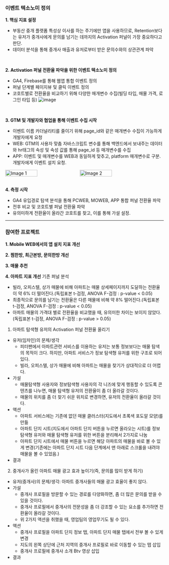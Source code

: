 ### 이벤트 텍소노미 정의
**1. 핵심 지표 설정**
- 부동산 중개 플랫폼 특성상 이사를 하는 주기에만 앱을 사용하므로, Retention보다는 유저가 중개사에게 문의를 남기는 데까지의 Activation 퍼널이 가장 중요하다고 판단.
- 데이터 분석을 통해 중개사 매출과 유저로부터 받은 문의수와의 상관관계 파악
<br>

**2. Activation 퍼널 전환율 파악을 위한 이벤트 텍소노미 정의**
- GA4, Firebase를 통해 웹앱 통합 이벤트 정의
- 퍼널 단계별 페이지뷰 및 클릭 이벤트 정의
- 코호트별로 전환율을 비교하기 위해 다양한 매개변수 수집(빌딩 타입, 매물 가격, 로그인 타입 등) 
![image](https://github.com/user-attachments/assets/828096b3-fe88-4ffd-9085-cc6acedcb7b0)
<br>

**3. GTM 및 개발자와 협업을 통해 이벤트 수집 시작**
- 이벤트 이름 카더널리티를 줄이기 위해 page_id와 같은 매개변수 수집이 가능하게 개발자에게 요청
- WEB: GTM의 사용자 맞춤 자바스크립트 변수를 통해 백엔드에서 보내주는 데이터와 hr태그의 속성 및 속성 값를 통해 page_id 등 매개변수를 수집
- APP: 이벤트 및 매개변수를 WEB과 동일하게 맞추고, platform 매개변수로 구분. 개발자에게 이벤트 설치 요청.
<div style="display: flex; align-items: center; gap: 10px;">
    <img src="https://github.com/user-attachments/assets/92d3c38d-0b86-40db-9120-78857715885a" alt="Image 1" style="width: 45%;"/>
    <img src="https://github.com/user-attachments/assets/3a39dc1f-7dfa-487d-b6b3-af0389a7f681" alt="Image 2" style="width: 45%;"/>
</div>

<br>

**4. 측정 시작**
- GA4 유입경로 탐색 분석을 통해 PCWEB, MOWEB, APP 통합 퍼널 전환율 파악
- 전후 비교 및 코호트별 퍼널 전환율 파악
- 유의미하게 전환율이 올라간 코호트를 찾고, 이를 통해 가설 설정.

----

### 참여한 프로젝트
**1. Mobile WEB에서의 앱 설치 지표 개선**

**2. 찜한방, 최근본방, 문의한방 개선**

**3. 매물 추천**

**4. 아파트 지표 개선**
기존 퍼널 분석
- 빌라, 오피스텔, 상가 매물에 비해 아파트는 매물 상세페이지까지 도달하는 전환율이 약 6% 더 떨어진다.(독립표본 t-검정, ANOVA F-검정 : p-value < 0.05)
- 최종적으로 문의를 남기는 전환율은 다른 매물에 비해 약 8% 떨어진다.(독립표본 t-검정, ANOVA F-검정 : p-value < 0.05)
- 아파트 매물의 가격대 별로 전환율을 비교했을 때, 유의미한 차이는 보이지 않았다.(독립표본 t-검정, ANOVA F-검정 : p-value > 0.05)

1) 아파트 탐색형 유저의 Activation 퍼널 전환율 올리기
- 유저(임차인)의 문제/생각
    - 피터팬에서 아파트관련 서비스를 이용하는 유저는 보통 정보보다는 매물 탐색의 목적이 크다. 하지만, 아파트 서비스가 정보 탐색형 유저를 위한 구조로 되어있다.
    - 빌라, 오피스텔, 상가 매물에 비해 아파트는 매물을 찾기가 상대적으로 더 어렵다.
- 가설
    - 매물탐색형 사용자와 정보탐색형 사용자의 각 니즈에 맞게 행동할 수 있도록 콘텐츠를 나누면, 매물 탐색형 유저의 전환율이 좀 더 올라갈 것이다.
    - 매물의 위치를 좀 더 찾기 쉬운 위치로 변경하면, 유저의 전환율이 올라갈 것이다.
- 액션
    - 아파트 서비스에는 기존에 없던 매물 클러스터(지도에서 초록색 포도알 모양)를 만듦
    - 아파트 단지 시트(지도에서 아파트 단지 버튼을 누르면 올라오는 시트)를 정보탐색형 유저와 매물 탐색형 유저를 위한 버튼을 분리해서 2가지로 나눔
    - 아파트 단지 시트에서 매물 버튼을 누르면 해당 아파트의 매물을 바로 볼 수 있게 변경(기존에는 아파트 단지 시트 다음 단계에서 맨 아래로 스크롤을 내려야 매물을 볼 수 있었음.)
- 결과

2) 중개사가 올린 아파트 매물 광고 효과 높이기(즉, 문의를 많이 받게 하기)
- 유저(중개사)의 문제/생각: 아파트 중개사들의 매물 광고 효율이 좋지 않다.
- 가설
    - 중개사 프로필을 방문할 수 있는 경로를 다양화하면, 좀 더 많은 문의를 받을 수 있을 것이다. 
    - 중개사 프로필에서 중개사의 전문성을 좀 더 강조할 수 있는 요소를 추가하면 전환율이 올라갈 것이다.
    - 위 2가지 액션을 취했을 때, 영업팀의 영업무기도 될 수 있다.
- 액션
    - 중개사 프로필을 아파트 단지 정보 탭, 아파트 단지 매물 탭에서 전부 볼 수 있게 변경
    - 지도의 왼쪽 상단에 근처 지역의 중개사 프로필로 바로 이동할 수 있는 탭 삽입
    - 중개사 프로필에 중개사 소개 Btv 영상 삽입
- 결과
